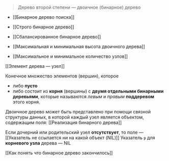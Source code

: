 > Дерево второй степени — двоичное (бинарное) дерево

- [[Бинарное дерево поиска]]
- [[Строго бинарное дерево]]
- [[Сбалансированное бинарное дерево]]

- [[Максимальная и минимальная высота двоичного дерева]]
- [[Максимальное и минимальное количество узлов]]

[[Элемент дерева — узел]]

Конечное множество элементов (вершин), которое
- либо **пусто**
- либо состоит из **корня** (вершины) с **двумя отдельными бинарными деревьями**, которые называются *левым* и *правым* **поддеревом** этого корня.

Двоичное дерево может быть представлено при помощи связной структуры данных, в которой каждый узел является объектом, содержащим поля: [[Реализация бинарного дерева]]

Если дочерний или родительский узел **отсутствует**, то поле — [[Указатель не ссылается ни на какой объект (NIL)]]
Указатель `p` для **корневого узла** дерева — NIL

[[Как понять что бинарное дерево закончилось]]